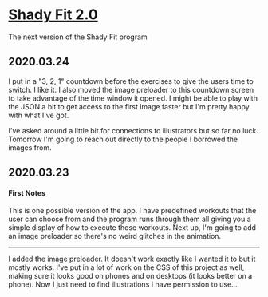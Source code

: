 # [Shady Fit 2.0](https://dkallen78.github.io/shady-fit-2.0/shadyFitV2.0.html)

The next version of the Shady Fit program

## 2020.03.24

I put in a "3, 2, 1" countdown before the exercises to give the users time to switch. I like it. I also moved the image preloader to this countdown screen to take advantage of the time window it opened. I might be able to play with the JSON a bit to get access to the first image faster but I'm pretty happy with what I've got. 

I've asked around a little bit for connections to illustrators but so far no luck. Tomorrow I'm going to reach out directly to the people I borrowed the images from.

## 2020.03.23

#### First Notes

This is one possible version of the app. I have predefined workouts that the user can choose from and the program runs through them all giving you a simple display of how to execute those workouts. Next up, I'm going to add an image preloader so there's no weird glitches in the animation.

-------------------------

I added the image preloader. It doesn't work exactly like I wanted it to but it mostly works. I've put in a lot of work on the CSS of this project as well, making sure it looks good on phones and on desktops (it looks better on a phone). Now I just need to find illustrations I have permission to use...
